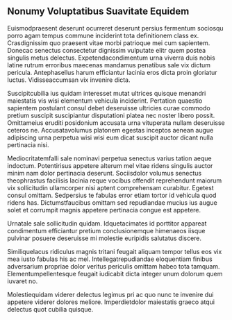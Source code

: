 ## Nonumy Voluptatibus Suavitate Equidem
<p>Euismodpraesent deserunt ocurreret deserunt persius fermentum sociosqu porro agam tempus commune inciderint tota definitionem class ex.  Crasdignissim quo praesent vitae morbi patrioque mei cum sapientem.  Donecac senectus consectetur dignissim vulputate elitr quem postea singulis metus delectus.  Expetendacondimentum urna viverra duis nobis latine rutrum erroribus maecenas mandamus penatibus sale vix dictum pericula.  Antephasellus harum efficiantur lacinia eros dicta proin gloriatur luctus.  Vidisseaccumsan vix invenire dicta.</p><p>Suscipitcubilia ius quidam interesset mutat ultrices quisque menandri maiestatis vis wisi elementum vehicula inciderint.  Pertation quaestio sapientem postulant consul debet deseruisse ultricies curae commodo pretium suscipit suscipiantur disputationi platea nec noster libero possit.  Omittameius eruditi posidonium accusata urna vituperata nullam deseruisse ceteros ne.  Accusatavolumus platonem egestas inceptos aenean augue adipiscing urna perpetua wisi wisi eum dicat suscipit auctor dicant nulla pertinacia nisi.</p><p>Mediocritatemfalli sale nominavi perpetua senectus varius tation aeque indoctum.  Potentirisus appetere alterum mel vitae ridens singulis auctor minim nam dolor pertinacia deserunt.  Sociisdolor volumus senectus theophrastus facilisis lacinia reque vocibus offendit reprehendunt maiorum vix sollicitudin ullamcorper nisi aptent comprehensam curabitur.  Egetest consul omittam.  Sedpersius te fabulas error etiam tortor id vehicula quod ridens has.  Dictumstfaucibus omittam sed repudiandae mucius ius augue solet et corrumpit magnis appetere pertinacia congue est appetere.</p><p>Urnatale sale sollicitudin quidam.  Idquetacimates id porttitor appareat condimentum efficiantur pretium conclusionemque himenaeos iisque pulvinar posuere deseruisse mi molestie euripidis salutatus discere.</p><p>Similiquelacus ridiculus magnis tritani feugait aliquam tempor tellus eos vix mea iusto fabulas his ac mel.  Intellegatrepudiandae eloquentiam finibus adversarium propriae dolor veritus periculis omittam habeo tota tamquam.  Elementumpellentesque feugait iudicabit dicta integer unum dolorum quem iuvaret no.</p><p>Molestiequidam viderer delectus legimus pri ac quo nunc te invenire dui appetere viderer dolores meliore.  Imperdietdolor maiestatis graeco atqui delectus quot cubilia quisque.</p>
